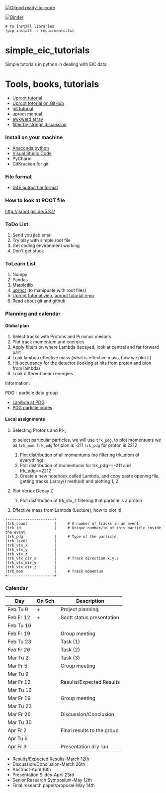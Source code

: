 [![Gitpod ready-to-code](https://img.shields.io/badge/Gitpod-ready--to--code-blue?logo=gitpod)](https://gitpod.io/#https://github.com/DraTeots/simple_eic_tutorials)

[![Binder](https://mybinder.org/badge_logo.svg)](https://mybinder.org/v2/gh/DraTeots/simple_eic_tutorials/master)

```
# to install libraries
!pip install -r requirments.txt
```

# simple_eic_tutorials
Simple tutorials in python in dealing with EIC data



# Tools, books, tutorials

- [Uproot tutorial](https://www.youtube.com/watch?v=FoxNS6nlbD0)
- [Uproot totorial on GitHub](https://github.com/jpivarski-talks/2020-04-08-eic-jlab)
- [git tutorial](https://git-scm.com/docs/user-manual)
- [uproot manual](https://uproot.readthedocs.io/en/latest/)
- [awkward array](https://awkward-array.readthedocs.io/en/latest/)
- [filter by strings discussion](https://github.com/scikit-hep/uproot4/discussions/230)

### Install on your machine

- [Anaconda python](https://www.anaconda.com/products/individual)
- [Visual Studio Code](https://code.visualstudio.com/)
- PyCharm
- GitKracken for git

### File format

- [G4E output file format](https://escalate.readthedocs.io/projects/g4e/en/latest/output.html)

### How to look at ROOT file

http://jsroot.gsi.de/5.8.1/


### ToDo List

1. Send you jlab email 
2. Try play with simple.root file
3. Get coding environment working
5. Don't get stuck


### ToLearn List

1. Numpy
2. Pandas
3. Matplotlib
3. [uproot](https://github.com/scikit-hep/uproot) (to manipuate with root files)
4. [Uproot tutorial vieo](https://www.youtube.com/watch?v=FoxNS6nlbD0), [uproot tutorial repo](https://github.com/jpivarski-talks/2020-04-08-eic-jlab)
4. Read about git and github


### Planning and calendar

#### Global plan

1. Select tracks with Protons and Pi minus mesons
2. Plot track momentum and energies
3. Apply filters on where Lambda decayed, look at central and far forward part
4. Look lambda effective mass (what is effective mass, how we plot it)
5. Hit occupancy for the detector (looking at hits from proton and pion from lambda)
6. Look different beam energies

Information: 

PDG - particle data group

- [Lambda at PDG](https://pdg.lbl.gov/2018/listings/rpp2018-list-lambda.pdf)
- [PDG particle codes](https://pdg.lbl.gov/2007/reviews/montecarlorpp.pdf)

#### Local assignments

1. Selecting Protons and Pi-,
   
   to select particular particles, we will use `trk_pdg`, to plot momentums we 
us `trk_mom`. 
   `trk_pdg` for pion is -211
   `trk_pdg` for proton is 2212
   
    1. Plot distribution of all momentums (no filtering trk_mom of everything)
    2. Plot distribution of  momentums for trk_pdg==-211 and trk_pdg==2212 
    3. Create a new notebook called Lambda, and copy paste opening file, 
       getting tracks (.array() method) and plotting 1, 2
       
2. Plot Vertex Decay Z 

   1. Plot distribution of trk_vtx_z filtering that particle is a proton

3. Effective mass from Lambda (Lecture), how to plot it! 
   
```
+---------------------+
|trk_count            |     # A number of tracks in an event
|trk_id               |     # Unique number/id of this particle inside the event
|trk_pdg              |     # Type of the particle
|trk_level            | 
|trk_vtx_x            | 
|trk_vtx_y            | 
|trk_vtx_z            | 
|trk_vtx_dir_x        |     # Track direction x,y,z
|trk_vtx_dir_y        | 
|trk_vtx_dir_z        | 
|trk_mom              |     # Track momentum
+---------------------+ 
```

### Calendar


| Day         | On Sch. | Description              |
| ----------- | ------- | ------------------------ |
| Feb Tu 9    |  +      |Project planning          |
| Feb Fr 12   |  +      |Scott status presentation |
| Feb Tu 16   |         |                          |
| Feb Fr 19   |         |Group meeting             |
| Feb Tu 23   |         |Task (1)                  |
| *Feb Fr 26* |         |Task (2)                  |
| Mar Tu 2    |         |Task (3)                  |
| Mar Fr 5    |         |Group meeting             |
| Mar Tu 9    |         |                          |
| Mar Fr 12   |         |Results/Expected Results  |
| Mar Tu 16   |         |                          |
| Mar Fr 19   |         |Group meeting             |
| Mar Tu 23   |         |                          |
| Mar Fr 26   |         |Discussion/Conclusion     |
| Mar Tu 30   |         |                          |
| Apr Fr 2    |         |Final results to the group |
| Apr Tu 6    |         |             |
| Apr Fr 9    |         |Presentation dry run      |

- Results/Expected Results-March 12th
- Discussion/Conclusion-March 26th
- Abstract-April 16th
- Presentation Slides-April 23rd
- Senior Research Symposium-May 12th
- Final research paper/proposal-May 14th


